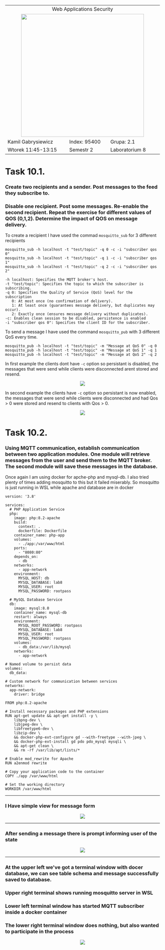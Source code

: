 <table align='center'>
  <tr> <td colspan='3' align='center' width='884px'> Web Applications Security </td> </tr>
  <tr> <td colspan="3" align='center'> <img src='https://github.com/Gabrysiewicz/Programowanie-aplikacji-w-chmurze-obliczeniowe/blob/main/logo_politechniki_lubelskiej.jpg' width="400px" height="400px"></td> </tr>
  <tr> <td> Kamil Gabrysiewicz </td> <td> Index: 95400 </td> <td> Grupa: 2.1 </td> </tr>  
  <tr> <td> Wtorek 11:45-13:15 </td> <td> Semestr 2 </td> <td>Laboratorium 8</td></tr>  
</table>

# Task 10.1.
### Create two recipients and a sender. Post messages to the feed they subscribe to. 

### Disable one recipient. Post some messages. Re-enable the second recipient. Repeat the exercise for different values of QOS (0,1,2). Determine the impact of QOS on message delivery.

To create a recipient I have used the commad `mosquitto_sub` for 3 different recipients
```
mosquitto_sub -h localhost -t "test/topic" -q 0 -c -i "subscriber qos 0" 
mosquitto_sub -h localhost -t "test/topic" -q 1 -c -i "subscriber qos 1" 
mosquitto_sub -h localhost -t "test/topic" -q 2 -c -i "subscriber qos 2" 
```
```
-h localhost: Specifies the MQTT broker's host.
-t "test/topic": Specifies the topic to which the subscriber is subscribing.
-q 0: Specifies the Quality of Service (QoS) level for the subscription
   0: At most once (no confirmation of delivery).
   1: At least once (guarantees message delivery, but duplicates may occur).
   2: Exactly once (ensures message delivery without duplicates).
-c: Enables clean session to be disabled, persistence is enabled
-i "subscriber qos 0": Specifies the client ID for the subscriber.
```

To send a message I have used the command `mosquitto_pub` with 3 different QoS every time.
```
mosquitto_pub -h localhost -t "test/topic" -m "Message at QoS 0" -q 0
mosquitto_pub -h localhost -t "test/topic" -m "Message at QoS 1" -q 1
mosquitto_pub -h localhost -t "test/topic" -m "Message at QoS 2" -q 2
```

In first example the clients dont have `-c` option so persistant is disabled, the messages that were send while clients were disconnected arent stored and resend.
<p align='center'>
  <img src="https://github.com/Gabrysiewicz/S9_Web-Applications-Security/blob/lab8/img/Task8.1.png">
</p>

In second example the clients have `-c` option so persistant is now enabled, the messages that were send while clients were disconnected and had Qos > 0 were stored and resend to clients with Qos > 0.
<p align='center'>
  <img src="https://github.com/Gabrysiewicz/S9_Web-Applications-Security/blob/lab8/img/Task8.1a.png">
</p>



# Task 10.2.
### Using MQTT communication, establish communication between two application modules. One module will retrieve messages from the user and send them to the MQTT broker. The second module will save these messages in the database.

Once again I am using docker for apche-php and mysql-db. I also tried plenty of times adding mosquitto to this but it failed miserably. So mosquitto is just running in WSL while apache and database are in docker
```
version: '3.8'

services:
  # PHP Application Service
  php:
    image: php:8.2-apache               
    build:
      context: .
      dockerfile: Dockerfile
    container_name: php-app             
    volumes:
      - ./app:/var/www/html             
    ports:
      - "8080:80"                       
    depends_on:
      - db                              
    networks:
      - app-network
    environment:
      MYSQL_HOST: db                    
      MYSQL_DATABASE: lab8
      MYSQL_USER: root
      MYSQL_PASSWORD: rootpass

  # MySQL Database Service
  db:
    image: mysql:8.0                   
    container_name: mysql-db            
    restart: always                     
    environment:
      MYSQL_ROOT_PASSWORD: rootpass     
      MYSQL_DATABASE: lab8         
      MYSQL_USER: root           
      MYSQL_PASSWORD: rootpass       
    volumes:
      - db_data:/var/lib/mysql          
    networks:
      - app-network

# Named volume to persist data
volumes:
  db_data:

# Custom network for communication between services
networks:
  app-network:
    driver: bridge
```

```
FROM php:8.2-apache

# Install necessary packages and PHP extensions
RUN apt-get update && apt-get install -y \
    libpng-dev \
    libjpeg-dev \
    libfreetype6-dev \
    libzip-dev \
    && docker-php-ext-configure gd --with-freetype --with-jpeg \
    && docker-php-ext-install gd pdo pdo_mysql mysqli \
    && apt-get clean \
    && rm -rf /var/lib/apt/lists/*

# Enable mod_rewrite for Apache
RUN a2enmod rewrite

# Copy your application code to the container
COPY ./app /var/www/html

# Set the working directory
WORKDIR /var/www/html
```
<hr/>
<h3> I Have simple view for message form </h3>
<p align='center'>
  <img src="https://github.com/Gabrysiewicz/S9_Web-Applications-Security/blob/lab8/img/Task8.2b.png">
</p>

<hr/>
<h3> After sending a message there is prompt informing user of the state </h3>
<p align='center'>
  <img src="https://github.com/Gabrysiewicz/S9_Web-Applications-Security/blob/lab8/img/Task8.2c.png">
</p>

<hr/>
<h3> At the upper left we've got a terminal window with docer database, we can see table schema and message successfully saved to database. </h3>
<h3> Upper right terminal shows running mosquitto server in WSL </h3>
<h3> Lower left terminal window has started MQTT subscriber inside a docker container </h3>
<h3> The lower right terminal window does nothing, but also wanted to participate in the process </h3>
<p align='center'>
  <img src="https://github.com/Gabrysiewicz/S9_Web-Applications-Security/blob/lab8/img/Task8.2.png">
</p>
